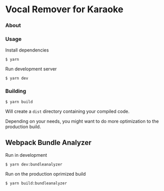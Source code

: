 # Vocal Remover for Karaoke

### About



### Usage

Install dependencies

```
$ yarn
```

Run development server

```
$ yarn dev
```

### Building

```
$ yarn build
```

Will create a `dist` directory containing your compiled code.

Depending on your needs, you might want to do more optimization to the production build.

## Webpack Bundle Analyzer

Run in development

```
$ yarn dev:bundleanalyzer
```

Run on the production oprimized build

```
$ yarn build:bundleanalyzer
```
